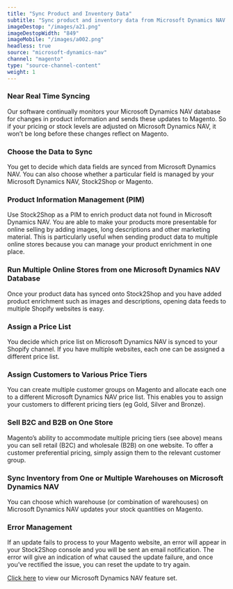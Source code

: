 ```yaml
---
title: "Sync Product and Inventory Data"
subtitle: "Sync product and inventory data from Microsoft Dynamics NAV to Magento."
imageDestop: "/images/a21.png"
imageDestopWidth: "849"
imageMobile: "/images/a002.png"
headless: true
source: "microsoft-dynamics-nav"
channel: "magento"
type: "source-channel-content"
weight: 1
---
```


### Near Real Time Syncing
Our software continually monitors your Microsoft Dynamics NAV database for changes in product information and sends these updates to Magento. So if your pricing or stock levels are adjusted on Microsoft Dynamics NAV, it won’t be long before these changes reflect on Magento.

### Choose the Data to Sync
You get to decide which data fields are synced from Microsoft Dynamics NAV. You can also choose whether a particular field is managed by your Microsoft Dynamics NAV, Stock2Shop or Magento.

### Product Information Management (PIM)
Use Stock2Shop as a PIM to enrich product data not found in Microsoft Dynamics NAV. You are able to make your products more presentable for online selling by adding images, long descriptions and other marketing material. This is particularly useful when sending product data to multiple online stores because you can manage your product enrichment in one place.

### Run Multiple Online Stores from one Microsoft Dynamics NAV Database
Once your product data has synced onto Stock2Shop and you have added product enrichment such as images and descriptions, opening data feeds to multiple Shopify websites is easy.

### Assign a Price List
You decide which price list on Microsoft Dynamics NAV is synced to your Shopify channel. If you have multiple websites, each one can be assigned a different price list.

### Assign Customers to Various Price Tiers
You can create multiple customer groups on Magento and allocate each one to a different Microsoft Dynamics NAV price list. This enables you to assign your customers to different pricing tiers (eg Gold, Silver and Bronze). 

### Sell B2C and B2B on One Store
Magento’s ability to accommodate multiple pricing tiers (see above) means you can sell retail (B2C) and wholesale (B2B) on one website. To offer a customer preferential pricing, simply assign them to the relevant customer group.

### Sync Inventory from One or Multiple Warehouses on Microsoft Dynamics NAV
You can choose which warehouse (or combination of warehouses) on Microsoft Dynamics NAV updates your stock quantities on Magento.

### Error Management
If an update fails to process to your Magento website, an error will appear in your Stock2Shop console and you will be sent an email notification. The error will give an indication of what caused the update failure, and once you’ve rectified the issue, you can reset the update to try again.

[Click here](/help/features/microsoft-dynamics-nav/ "Microsoft Dynamics NAV Features") to view our Microsoft Dynamics NAV feature set.
